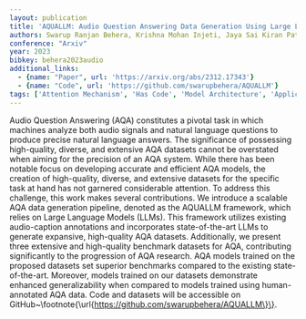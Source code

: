 ```yaml
---
layout: publication
title: 'AQUALLM: Audio Question Answering Data Generation Using Large Language Models'
authors: Swarup Ranjan Behera, Krishna Mohan Injeti, Jaya Sai Kiran Patibandla, Praveen Kumar Pokala, Balakrishna Reddy Pailla
conference: "Arxiv"
year: 2023
bibkey: behera2023audio
additional_links:
  - {name: "Paper", url: 'https://arxiv.org/abs/2312.17343'}
  - {name: "Code", url: 'https://github.com/swarupbehera/AQUALLM'}
tags: ['Attention Mechanism', 'Has Code', 'Model Architecture', 'Applications', 'Tools', 'Reinforcement Learning']
---
```

Audio Question Answering (AQA) constitutes a pivotal task in which machines
analyze both audio signals and natural language questions to produce precise
natural language answers. The significance of possessing high-quality, diverse,
and extensive AQA datasets cannot be overstated when aiming for the precision
of an AQA system. While there has been notable focus on developing accurate and
efficient AQA models, the creation of high-quality, diverse, and extensive
datasets for the specific task at hand has not garnered considerable attention.
To address this challenge, this work makes several contributions. We introduce
a scalable AQA data generation pipeline, denoted as the AQUALLM framework,
which relies on Large Language Models (LLMs). This framework utilizes existing
audio-caption annotations and incorporates state-of-the-art LLMs to generate
expansive, high-quality AQA datasets. Additionally, we present three extensive
and high-quality benchmark datasets for AQA, contributing significantly to the
progression of AQA research. AQA models trained on the proposed datasets set
superior benchmarks compared to the existing state-of-the-art. Moreover, models
trained on our datasets demonstrate enhanced generalizability when compared to
models trained using human-annotated AQA data. Code and datasets will be
accessible on GitHub~\footnote\{\url\{https://github.com/swarupbehera/AQUALLM\}\}.
